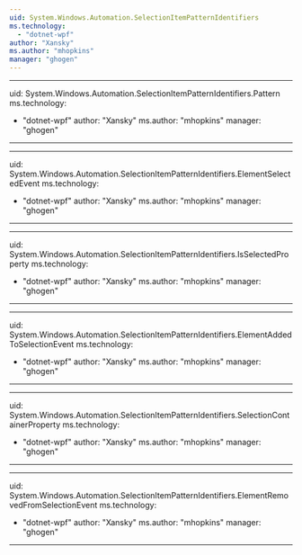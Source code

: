 ```yaml
---
uid: System.Windows.Automation.SelectionItemPatternIdentifiers
ms.technology: 
  - "dotnet-wpf"
author: "Xansky"
ms.author: "mhopkins"
manager: "ghogen"
---
```


---
uid: System.Windows.Automation.SelectionItemPatternIdentifiers.Pattern
ms.technology: 
  - "dotnet-wpf"
author: "Xansky"
ms.author: "mhopkins"
manager: "ghogen"
---

---
uid: System.Windows.Automation.SelectionItemPatternIdentifiers.ElementSelectedEvent
ms.technology: 
  - "dotnet-wpf"
author: "Xansky"
ms.author: "mhopkins"
manager: "ghogen"
---

---
uid: System.Windows.Automation.SelectionItemPatternIdentifiers.IsSelectedProperty
ms.technology: 
  - "dotnet-wpf"
author: "Xansky"
ms.author: "mhopkins"
manager: "ghogen"
---

---
uid: System.Windows.Automation.SelectionItemPatternIdentifiers.ElementAddedToSelectionEvent
ms.technology: 
  - "dotnet-wpf"
author: "Xansky"
ms.author: "mhopkins"
manager: "ghogen"
---

---
uid: System.Windows.Automation.SelectionItemPatternIdentifiers.SelectionContainerProperty
ms.technology: 
  - "dotnet-wpf"
author: "Xansky"
ms.author: "mhopkins"
manager: "ghogen"
---

---
uid: System.Windows.Automation.SelectionItemPatternIdentifiers.ElementRemovedFromSelectionEvent
ms.technology: 
  - "dotnet-wpf"
author: "Xansky"
ms.author: "mhopkins"
manager: "ghogen"
---
